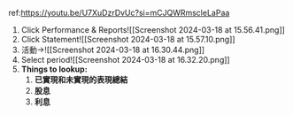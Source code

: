 ref:https://youtu.be/U7XuDzrDvUc?si=mCJQWRmscleLaPaa
1. Click Performance & Reports![[Screenshot 2024-03-18 at 15.56.41.png]]
2. Click Statement![[Screenshot 2024-03-18 at 15.57.10.png]]
3. 活動->![[Screenshot 2024-03-18 at 16.30.44.png]]
4. Select period![[Screenshot 2024-03-18 at 16.32.20.png]]
5. **Things to lookup:**
	1. **已實現和未實現的表現總結**
	2. **股息**
	3. **利息**